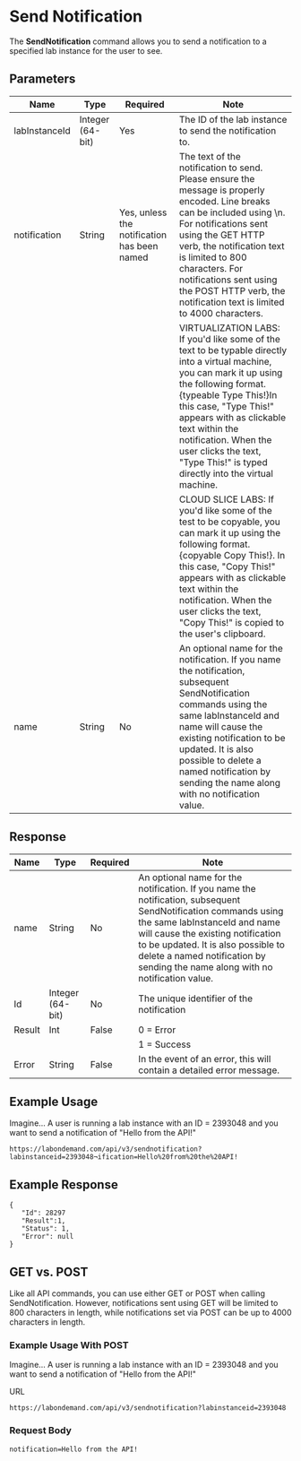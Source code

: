 # Send Notification 

The **SendNotification** command allows you to send a notification to a specified lab instance for the user to see.

## Parameters

|Name|Type|Required|Note
|--- |--- |--- |--- |
|labInstanceId|Integer (64-bit)|Yes|The ID of the lab instance to send the notification to.|
|notification|String|Yes, unless the notification has been named|The text of the notification to send. Please ensure the message is properly encoded. Line breaks can be included using \n. For notifications sent using the GET HTTP verb, the notification text is limited to 800 characters. For notifications sent using the POST HTTP verb, the notification text is limited to 4000 characters.
||||VIRTUALIZATION LABS: If you'd like some of the text to be typable directly into a virtual machine, you can mark it up using the following format. {typeable Type This!}In this case, "Type This!" appears with as clickable text within the notification. When the user clicks the text, "Type This!" is typed directly into the virtual machine. 
||||CLOUD SLICE LABS: If you'd like some of the test to be copyable, you can mark it up using the following format.{copyable Copy This!}. In this case, "Copy This!" appears with as clickable text within the notification. When the user clicks the text, "Copy This!" is copied to the user's clipboard.
|name|String|No|An optional name for the notification. If you name the notification, subsequent SendNotification commands using the same labInstanceId and name will cause the existing notification to be updated. It is also possible to delete a named notification by sending the name along with no notification value.|

## Response

|Name|Type|Required|Note
|--- |--- |--- |--- |
|name|String|No|An optional name for the notification. If you name the notification, subsequent SendNotification commands using the same labInstanceId and name will cause the existing notification to be updated. It is also possible to delete a named notification by sending the name along with no notification value.|
|Id|Integer (64-bit)|No|The unique identifier of the notification|
|Result|Int|False|0 = Error
||||1 = Success|
|Error|String|False|In the event of an error, this will contain a detailed error message.|

## Example Usage

Imagine… A user is running a lab instance with an ID = 2393048 and you want to send a notification of "Hello from the API!"

```
https://labondemand.com/api/v3/sendnotification?labinstanceid=2393048¬ification=Hello%20from%20the%20API!
```

## Example Response

```
{
   "Id": 28297
   "Result":1,
   "Status": 1,
   "Error": null
}
```

## GET vs. POST

Like all API commands, you can use either GET or POST when calling SendNotification. However, notifications sent using GET will be limited to 800 characters in length, while notifications set via POST can be up to 4000 characters in length.

### Example Usage With POST

Imagine… A user is running a lab instance with an ID = 2393048 and you want to send a notification of "Hello from the API!"

URL

```
https://labondemand.com/api/v3/sendnotification?labinstanceid=2393048
```

### Request Body

```
notification=Hello from the API!
```
